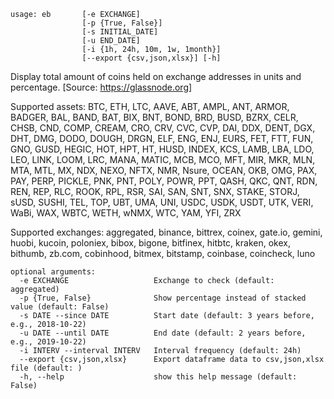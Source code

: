 ```
usage: eb       [-e EXCHANGE]
                [-p {True, False}]
                [-s INITIAL_DATE]
                [-u END_DATE]
                [-i {1h, 24h, 10m, 1w, 1month}]
                [--export {csv,json,xlsx}] [-h]
```

Display total amount of coins held on exchange addresses in units and percentage. [Source: https://glassnode.org]

Supported assets: BTC, ETH, LTC, AAVE, ABT, AMPL, ANT, ARMOR, BADGER, BAL, BAND, BAT, BIX, BNT, BOND, BRD, BUSD, BZRX, CELR, CHSB, CND, COMP, CREAM, CRO, CRV, CVC, CVP, DAI, DDX, DENT, DGX, DHT, DMG, DODO, DOUGH, DRGN, ELF, ENG, ENJ, EURS, FET, FTT, FUN, GNO, GUSD, HEGIC, HOT, HPT, HT, HUSD, INDEX, KCS, LAMB, LBA, LDO, LEO, LINK, LOOM, LRC, MANA, MATIC, MCB, MCO, MFT, MIR, MKR, MLN, MTA, MTL, MX, NDX, NEXO, NFTX, NMR, Nsure, OCEAN, OKB, OMG, PAX, PAY, PERP, PICKLE, PNK, PNT, POLY, POWR, PPT, QASH, QKC, QNT, RDN, REN, REP, RLC, ROOK, RPL, RSR, SAI, SAN, SNT, SNX, STAKE, STORJ, sUSD, SUSHI, TEL, TOP, UBT, UMA, UNI, USDC, USDK, USDT, UTK, VERI, WaBi, WAX, WBTC, WETH, wNMX, WTC, YAM, YFI, ZRX

Supported exchanges: aggregated, binance, bittrex, coinex, gate.io, gemini, huobi, kucoin, poloniex, bibox, bigone, bitfinex, hitbtc, kraken, okex, bithumb, zb.com, cobinhood, bitmex, bitstamp, coinbase, coincheck, luno

```
optional arguments:
  -e EXCHANGE                   Exchange to check (default: aggregated)
  -p {True, False}              Show percentage instead of stacked value (default: False)
  -s DATE --since DATE          Start date (default: 3 years before, e.g., 2018-10-22)
  -u DATE --until DATE          End date (default: 2 years before, e.g., 2019-10-22)
  -i INTERV --interval INTERV   Interval frequency (default: 24h)
  --export {csv,json,xlsx}      Export dataframe data to csv,json,xlsx file (default: )
  -h, --help                    show this help message (default: False)
```
